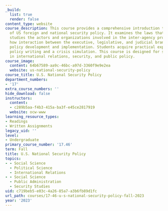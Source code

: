 ```yaml
---
_build:
  list: true
  render: false
content_type: website
course_description: This course provides a comprehensive introduction to the making
  of US foreign and national security policy. It examines the laws that guide policy-making,
  studies the actors and organizations involved in the inter-agency process, and explores
  how interaction between the executive, legislative, and judicial branches shapes
  policy development and implementation. Students acquire practical experience through
  policy writing and a crisis simulation. This course is designed for students interested
  in international relations, security, and public policy.
course_image:
  content: 64b67589-aa9c-46bc-a97d-3360f9e9e2ea
  website: us-national-security-policy
course_title: U.S. National Security Policy
department_numbers:
- '17'
extra_course_numbers: ''
hide_download: false
instructors:
  content:
  - c289b5aa-f4b3-415a-ba3f-e45ce2817919
  website: ocw-www
learning_resource_types:
- Readings
- Written Assignments
legacy_uid: ''
level:
- Undergraduate
primary_course_number: '17.46'
term: Fall
title: U.S. National Security Policy
topics:
- - Social Science
  - Political Science
  - International Relations
- - Social Science
  - Public Administration
  - Security Studies
uid: c719beb5-e03c-4a26-85a7-a3b6fb89d1fc
url_path: courses/17-46-u-s-national-security-policy-fall-2023
year: '2023'
---
```

